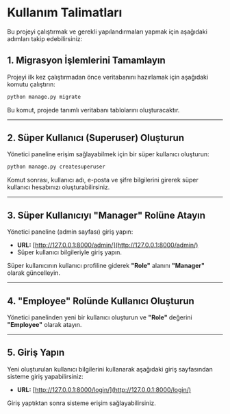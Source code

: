 # Kullanım Talimatları

Bu projeyi çalıştırmak ve gerekli yapılandırmaları yapmak için aşağıdaki adımları takip edebilirsiniz:

## 1. Migrasyon İşlemlerini Tamamlayın

Projeyi ilk kez çalıştırmadan önce veritabanını hazırlamak için aşağıdaki komutu çalıştırın:

```bash
python manage.py migrate
```

Bu komut, projede tanımlı veritabanı tablolarını oluşturacaktır.

---

## 2. Süper Kullanıcı (Superuser) Oluşturun

Yönetici paneline erişim sağlayabilmek için bir süper kullanıcı oluşturun:

```bash
python manage.py createsuperuser
```

Komut sonrası, kullanıcı adı, e-posta ve şifre bilgilerini girerek süper kullanıcı hesabınızı oluşturabilirsiniz.

---

## 3. Süper Kullanıcıyı "Manager" Rolüne Atayın

Yönetici paneline (admin sayfası) giriş yapın:

- **URL:** [http://127.0.0.1:8000/admin/](http://127.0.0.1:8000/admin/)
- Süper kullanıcı bilgileriyle giriş yapın.

Süper kullanıcının kullanıcı profiline giderek **"Role"** alanını **"Manager"** olarak güncelleyin.

---

## 4. "Employee" Rolünde Kullanıcı Oluşturun

Yönetici panelinden yeni bir kullanıcı oluşturun ve **"Role"** değerini **"Employee"** olarak atayın.

---

## 5. Giriş Yapın

Yeni oluşturulan kullanıcı bilgilerini kullanarak aşağıdaki giriş sayfasından sisteme giriş yapabilirsiniz:

- **URL:** [http://127.0.0.1:8000/login/](http://127.0.0.1:8000/login/)

Giriş yaptıktan sonra sisteme erişim sağlayabilirsiniz.